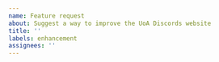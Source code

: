 ```yaml
---
name: Feature request
about: Suggest a way to improve the UoA Discords website
title: ''
labels: enhancement
assignees: ''
---
```


